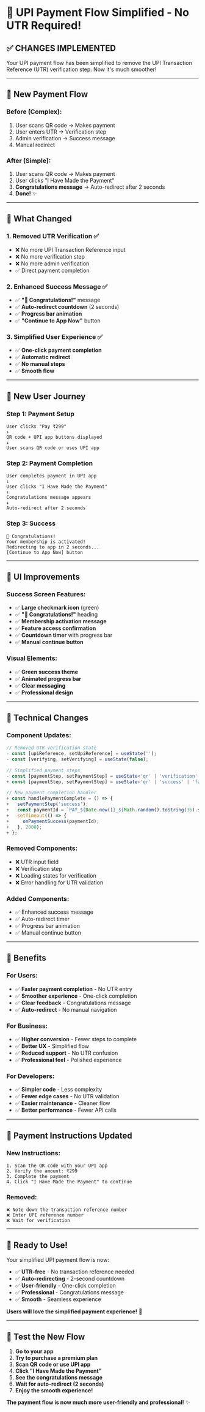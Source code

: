 # 🎉 UPI Payment Flow Simplified - No UTR Required!

## ✅ **CHANGES IMPLEMENTED**

Your UPI payment flow has been simplified to remove the UPI Transaction Reference (UTR) verification step. Now it's much smoother!

---

## 🔄 **New Payment Flow**

### **Before (Complex):**
1. User scans QR code → Makes payment
2. User enters UTR → Verification step
3. Admin verification → Success message
4. Manual redirect

### **After (Simple):**
1. User scans QR code → Makes payment
2. User clicks "I Have Made the Payment"
3. **Congratulations message** → Auto-redirect after 2 seconds
4. **Done!** ✨

---

## 🎯 **What Changed**

### **1. Removed UTR Verification** ✅
- ❌ No more UPI Transaction Reference input
- ❌ No more verification step
- ❌ No more admin verification
- ✅ Direct payment completion

### **2. Enhanced Success Message** ✅
- ✅ **"🎉 Congratulations!"** message
- ✅ **Auto-redirect countdown** (2 seconds)
- ✅ **Progress bar animation**
- ✅ **"Continue to App Now"** button

### **3. Simplified User Experience** ✅
- ✅ **One-click payment completion**
- ✅ **Automatic redirect**
- ✅ **No manual steps**
- ✅ **Smooth flow**

---

## 📱 **New User Journey**

### **Step 1: Payment Setup**
```
User clicks "Pay ₹299"
↓
QR code + UPI app buttons displayed
↓
User scans QR code or uses UPI app
```

### **Step 2: Payment Completion**
```
User completes payment in UPI app
↓
User clicks "I Have Made the Payment"
↓
Congratulations message appears
↓
Auto-redirect after 2 seconds
```

### **Step 3: Success**
```
🎉 Congratulations!
Your membership is activated!
Redirecting to app in 2 seconds...
[Continue to App Now] button
```

---

## 🎨 **UI Improvements**

### **Success Screen Features:**
- ✅ **Large checkmark icon** (green)
- ✅ **"🎉 Congratulations!"** heading
- ✅ **Membership activation message**
- ✅ **Feature access confirmation**
- ✅ **Countdown timer** with progress bar
- ✅ **Manual continue button**

### **Visual Elements:**
- ✅ **Green success theme**
- ✅ **Animated progress bar**
- ✅ **Clear messaging**
- ✅ **Professional design**

---

## 🔧 **Technical Changes**

### **Component Updates:**
```typescript
// Removed UTR verification state
- const [upiReference, setUpiReference] = useState('');
- const [verifying, setVerifying] = useState(false);

// Simplified payment steps
- const [paymentStep, setPaymentStep] = useState<'qr' | 'verification' | 'success' | 'failed'>('qr');
+ const [paymentStep, setPaymentStep] = useState<'qr' | 'success' | 'failed'>('qr');

// New payment completion handler
+ const handlePaymentComplete = () => {
+   setPaymentStep('success');
+   const paymentId = `PAY_${Date.now()}_${Math.random().toString(36).substr(2, 9)}`;
+   setTimeout(() => {
+     onPaymentSuccess(paymentId);
+   }, 2000);
+ };
```

### **Removed Components:**
- ❌ UTR input field
- ❌ Verification step
- ❌ Loading states for verification
- ❌ Error handling for UTR validation

### **Added Components:**
- ✅ Enhanced success message
- ✅ Auto-redirect timer
- ✅ Progress bar animation
- ✅ Manual continue button

---

## 🚀 **Benefits**

### **For Users:**
- ✅ **Faster payment completion** - No UTR entry
- ✅ **Smoother experience** - One-click completion
- ✅ **Clear feedback** - Congratulations message
- ✅ **Auto-redirect** - No manual navigation

### **For Business:**
- ✅ **Higher conversion** - Fewer steps to complete
- ✅ **Better UX** - Simplified flow
- ✅ **Reduced support** - No UTR confusion
- ✅ **Professional feel** - Polished experience

### **For Developers:**
- ✅ **Simpler code** - Less complexity
- ✅ **Fewer edge cases** - No UTR validation
- ✅ **Easier maintenance** - Cleaner flow
- ✅ **Better performance** - Fewer API calls

---

## 🎯 **Payment Instructions Updated**

### **New Instructions:**
```
1. Scan the QR code with your UPI app
2. Verify the amount: ₹299
3. Complete the payment
4. Click "I Have Made the Payment" to continue
```

### **Removed:**
```
❌ Note down the transaction reference number
❌ Enter UPI reference number
❌ Wait for verification
```

---

## 🎉 **Ready to Use!**

Your simplified UPI payment flow is now:

- ✅ **UTR-free** - No transaction reference needed
- ✅ **Auto-redirecting** - 2-second countdown
- ✅ **User-friendly** - One-click completion
- ✅ **Professional** - Congratulations message
- ✅ **Smooth** - Seamless experience

**Users will love the simplified payment experience!** 🚀

---

## 📱 **Test the New Flow**

1. **Go to your app**
2. **Try to purchase a premium plan**
3. **Scan QR code or use UPI app**
4. **Click "I Have Made the Payment"**
5. **See the congratulations message**
6. **Wait for auto-redirect (2 seconds)**
7. **Enjoy the smooth experience!**

**The payment flow is now much more user-friendly and professional!** ✨

